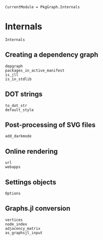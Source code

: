
```@meta
CurrentModule = PkgGraph.Internals
```

# Internals

```@docs
Internals
```

## Creating a dependency graph

```@docs
depgraph
packages_in_active_manifest
is_jll
is_in_stdlib
```

## DOT strings

```@docs
to_dot_str
default_style
```

## Post-processing of SVG files

```@docs
add_darkmode
```

## Online rendering

```@docs
url
webapps
```

## Settings objects

```@docs
Options
```

## Graphs.jl conversion

```@docs
vertices
node_index
adjacency_matrix
as_graphsjl_input
```
